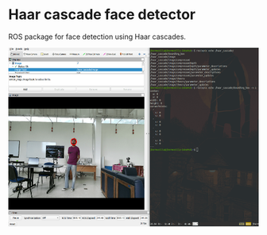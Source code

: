 # Haar cascade face detector

ROS package for face detection using Haar cascades.

<img width="605" height="360" src="/haar.png"> 

